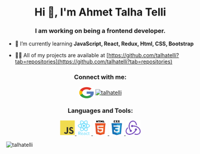 <h1 align="center">Hi 👋, I'm Ahmet Talha Telli</h1>
<h3 align="center">I am working on being a frontend developer.</h3>

- 🌱 I’m currently learning **JavaScript, React, Redux, Html, CSS, Bootstrap**

- 👨‍💻 All of my projects are available at [https://github.com/talhatelli?tab=repositories](https://github.com/talhatelli?tab=repositories)

<h3 align="center">Connect with me:</h3>
<p align="center">
  <a href="mailto:ahmettalhatelli1453@gmail.com" target="blank"><img align="center" src="https://raw.githubusercontent.com/devicons/devicon/1119b9f84c0290e0f0b38982099a2bd027a48bf1/icons/google/google-original.svg" alt="talhatelli" height="30" width="40" /></a>
<a href="https://linkedin.com/in/ahmet-talha-telli-09473a230/" target="blank"><img align="center" src="https://raw.githubusercontent.com/rahuldkjain/github-profile-readme-generator/master/src/images/icons/Social/linked-in-alt.svg" alt="talhatelli" height="30" width="40" /></a>

</p>

<h3 align="center">Languages and Tools:</h3>
<p align="center">
  <a href="https://developer.mozilla.org/en-US/docs/Web/JavaScript" target="_blank" rel="noreferrer"> <img src="https://raw.githubusercontent.com/devicons/devicon/master/icons/javascript/javascript-original.svg" alt="javascript" width="40" height="40"/> </a>
  <a href="https://reactjs.org/" target="_blank" rel="noreferrer"> <img src="https://raw.githubusercontent.com/devicons/devicon/master/icons/react/react-original-wordmark.svg" alt="react" width="40" height="40"/> </a><a href="https://www.w3.org/html/" target="_blank" rel="noreferrer"> <img src="https://raw.githubusercontent.com/devicons/devicon/master/icons/html5/html5-original-wordmark.svg" alt="html5" width="40" height="40"/> </a>
<a href="https://www.w3schools.com/css/" target="_blank" rel="noreferrer"> <img src="https://raw.githubusercontent.com/devicons/devicon/master/icons/css3/css3-original-wordmark.svg" alt="css3" width="40" height="40"/> </a><a target="_blank" rel="noreferrer"> <img src="https://raw.githubusercontent.com/devicons/devicon/1119b9f84c0290e0f0b38982099a2bd027a48bf1/icons/redux/redux-original.svg" alt="sass" width="40" height="40"/> </a>
</p>

<p><img align="left" src="https://github-readme-stats.vercel.app/api/top-langs?username=talhatelli&show_icons=true&locale=en&layout=compact" alt="talhatelli" /></p>
